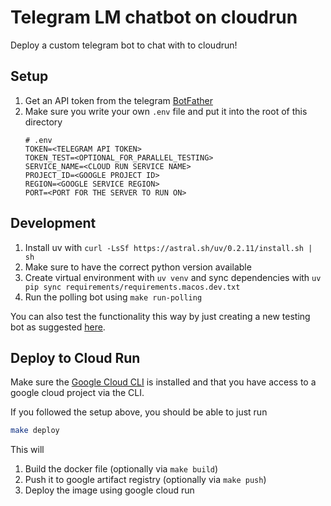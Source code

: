 # Telegram LM chatbot on cloudrun

Deploy a custom telegram bot to chat with to cloudrun!

## Setup

1. Get an API token from the telegram [BotFather](https://t.me/BotFather)
2. Make sure you write your own `.env` file and put it into the root of this directory
    ```
    # .env
    TOKEN=<TELEGRAM API TOKEN>
    TOKEN_TEST=<OPTIONAL_FOR_PARALLEL_TESTING>
    SERVICE_NAME=<CLOUD RUN SERVICE NAME>
    PROJECT_ID=<GOOGLE PROJECT ID>
    REGION=<GOOGLE SERVICE REGION>
    PORT=<PORT FOR THE SERVER TO RUN ON>
    ```

## Development

1. Install uv with `curl -LsSf https://astral.sh/uv/0.2.11/install.sh | sh`
2. Make sure to have the correct python version available
3. Create virtual environment with `uv venv` and sync dependencies with `uv pip sync requirements/requirements.macos.dev.txt`
4. Run the polling bot using `make run-polling`

You can also test the functionality this way by just creating a new testing bot as suggested [here](https://core.telegram.org/bots/features#testing-your-bot).

## Deploy to Cloud Run
Make sure the [Google Cloud CLI](https://cloud.google.com/sdk/docs/install) is installed and that you have access to a google cloud project via the CLI.

If you followed the setup above, you should be able to just run
```bash
make deploy
```

This will
1. Build the docker file (optionally via `make build`)
2. Push it to google artifact registry (optionally via `make push`)
3. Deploy the image using google cloud run
